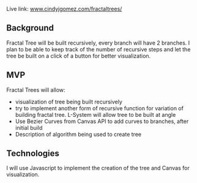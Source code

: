 Live link: www.cindyjgomez.com/fractaltrees/

## Background
Fractal Tree will be built recursively, every branch will have 2 branches. I plan to be able to keep track of the number of recursive steps and let the tree be built on a click of a button for better visualization.

## MVP
Fractal Trees will allow:
* visualization of tree being built recursively
* try to implement another form of recursive function for variation of building fractal tree. L-System will allow tree to be built at angle
* Use Bezier Curves from Canvas API to add curves to branches, after initial build
* Description of algorithm being used to create tree

## Technologies
I will use Javascript to implement the creation of the tree and Canvas for visualization.


